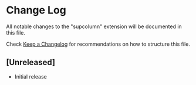 # Change Log

All notable changes to the "supcolumn" extension will be documented in this file.

Check [Keep a Changelog](http://keepachangelog.com/) for recommendations on how to structure this file.

## [Unreleased]

- Initial release
